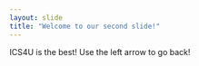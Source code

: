 ```yaml
---
layout: slide
title: "Welcome to our second slide!"
---
```

ICS4U is the best!
Use the left arrow to go back!
